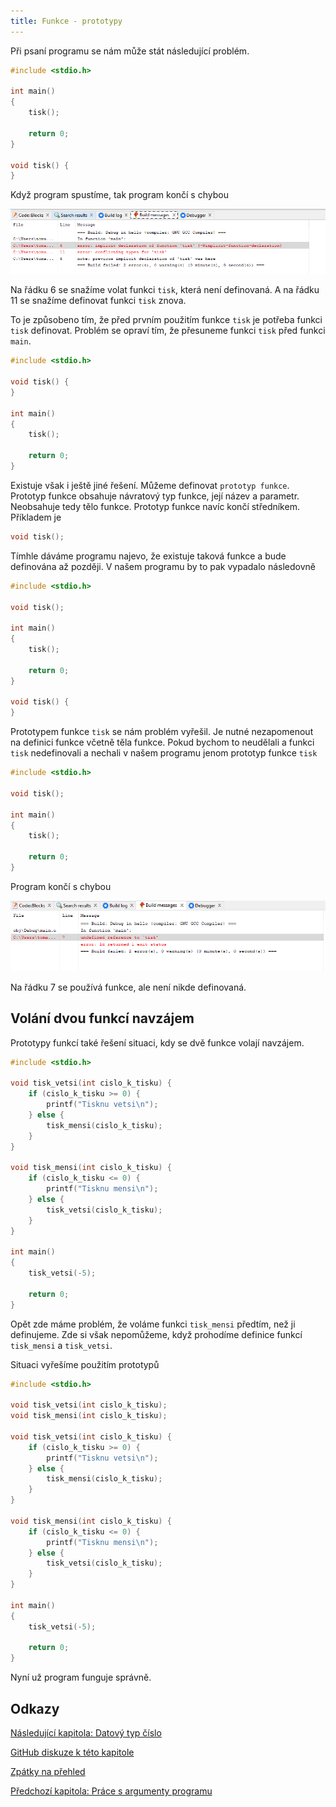 ```yaml
---
title: Funkce - prototypy
---
```



Při psaní programu se nám může stát následující problém.

```c
#include <stdio.h>

int main()
{
    tisk();

    return 0;
}

void tisk() {
}
```

Když program spustíme, tak program končí s chybou

![prototyp implicit error](./obrazky/prototypy/error_implicit_definition.PNG)


Na řádku 6 se snažíme volat funkci `tisk`, která není definovaná. A na řádku 11 se snažíme definovat funkci `tisk` znova.

To je způsobeno tím, že před prvním použitím funkce `tisk` je potřeba funkci `tisk` definovat. Problém se opraví tím, že přesuneme funkci `tisk` před funkci `main`.

```c
#include <stdio.h>

void tisk() {
}

int main()
{
    tisk();

    return 0;
}
```

Existuje však i ještě jiné řešení. Můžeme definovat `prototyp funkce`. Prototyp funkce obsahuje návratový typ funkce, její název a parametr. Neobsahuje tedy tělo funkce. Prototyp funkce navíc končí středníkem. Příkladem je

```c
void tisk();
```

Tímhle dáváme programu najevo, že existuje taková funkce a bude definována až později. V našem programu by to pak vypadalo následovně 

```c
#include <stdio.h>

void tisk();

int main()
{
    tisk();

    return 0;
}

void tisk() {
}
```

Prototypem funkce `tisk` se nám problém vyřešil. Je nutné nezapomenout na definici funkce včetně těla funkce. Pokud bychom to neudělali a funkci `tisk` nedefinovali a nechali v našem programu jenom prototyp funkce `tisk`

```c
#include <stdio.h>

void tisk();

int main()
{
    tisk();

    return 0;
}
```

Program končí s chybou

![missing reference](./obrazky/prototypy/error_missing_reference.PNG)

Na řádku 7 se používá funkce, ale není nikde definovaná.

## Volání dvou funkcí navzájem
Prototypy funkcí také řešení situaci, kdy se dvě funkce volají navzájem.

```c
#include <stdio.h>

void tisk_vetsi(int cislo_k_tisku) {
    if (cislo_k_tisku >= 0) {
        printf("Tisknu vetsi\n");
    } else {
        tisk_mensi(cislo_k_tisku);
    }
}

void tisk_mensi(int cislo_k_tisku) {
    if (cislo_k_tisku <= 0) {
        printf("Tisknu mensi\n");
    } else {
        tisk_vetsi(cislo_k_tisku);
    }
}

int main()
{
    tisk_vetsi(-5);

    return 0;
}
```

Opět zde máme problém, že voláme funkci `tisk_mensi` předtím, než ji definujeme. Zde si však nepomůžeme, když prohodíme definice funkcí `tisk_mensi` a `tisk_vetsi`.

Situaci vyřešíme použitím prototypů

```c
#include <stdio.h>

void tisk_vetsi(int cislo_k_tisku);
void tisk_mensi(int cislo_k_tisku);

void tisk_vetsi(int cislo_k_tisku) {
    if (cislo_k_tisku >= 0) {
        printf("Tisknu vetsi\n");
    } else {
        tisk_mensi(cislo_k_tisku);
    }
}

void tisk_mensi(int cislo_k_tisku) {
    if (cislo_k_tisku <= 0) {
        printf("Tisknu mensi\n");
    } else {
        tisk_vetsi(cislo_k_tisku);
    }
}

int main()
{
    tisk_vetsi(-5);

    return 0;
}
```

Nyní už program funguje správně.


## Odkazy
[Následující kapitola: Datový typ číslo](./pokrocile-cisla.md)

[GitHub diskuze k této kapitole](https://github.com/tomasbruckner/c_lectures/discussions/20)

[Zpátky na přehled](./index.md)

[Předchozí kapitola: Práce s argumenty programu](./zaklady-argumenty.md)
